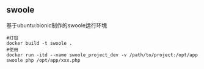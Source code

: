 ## swoole
基于ubuntu:bionic制作的swoole运行环境
```docker
#打包
docker build -t swoole .
#使用
docker run -itd --name swoole_project_dev -v /path/to/project:/opt/app swoole php /opt/app/xxx.php 
```